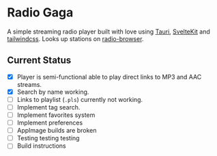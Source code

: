 # Radio Gaga

A simple streaming radio player built with love using [Tauri](https://tauri.app), [SvelteKit](https://kit.svelte.dev) and [tailwindcss](https://tailwindcss.com). Looks up stations on [radio-browser](https://www.radio-browser.info).

## Current Status

- [x] Player is semi-functional able to play direct links to MP3 and AAC streams.
- [x] Search by name working.
- [ ] Links to playlist (`.pls`) currently not working.
- [ ] Implement tag search.
- [ ] Implement favorites system
- [ ] Implement preferences
- [ ] AppImage builds are broken
- [ ] Testing testing testing
- [ ] Build instructions
